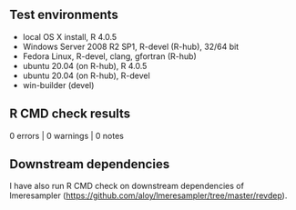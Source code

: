 ## Test environments
* local OS X install, R 4.0.5
* Windows Server 2008 R2 SP1, R-devel (R-hub), 32/64 bit
* Fedora Linux, R-devel, clang, gfortran (R-hub)
* ubuntu 20.04 (on R-hub), R 4.0.5
* ubuntu 20.04 (on R-hub), R-devel
* win-builder (devel)


## R CMD check results

0 errors | 0 warnings | 0 notes

## Downstream dependencies
I have also run R CMD check on downstream dependencies of lmeresampler 
(https://github.com/aloy/lmeresampler/tree/master/revdep). 
